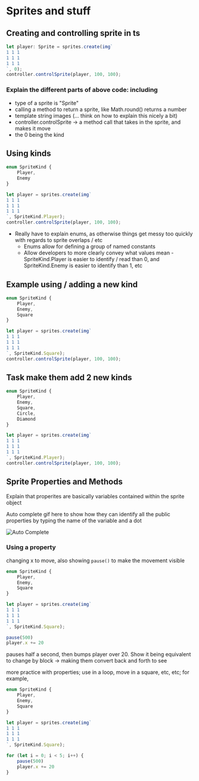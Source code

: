 # Sprites and stuff

## Creating and controlling sprite in ts

```typescript
let player: Sprite = sprites.create(img`
1 1 1
1 1 1
1 1 1
`, 0);
controller.controlSprite(player, 100, 100);
```

### Explain the different parts of above code: including

* type of a sprite is "Sprite"
* calling a method to return a sprite, like Math.round() returns a number
* template string images (... think on how to explain this nicely a bit)
* controller.controlSprite -> a method call that takes in the sprite, and makes it move
* the 0 being the kind

## Using kinds

```typescript
enum SpriteKind {
    Player,
    Enemy
}

let player = sprites.create(img`
1 1 1 
1 1 1 
1 1 1 
`, SpriteKind.Player);
controller.controlSprite(player, 100, 100);
```

* Really have to explain enums, as otherwise things get messy too quickly with regards to sprite overlaps / etc
    * Enums allow for defining a group of named constants
    * Allow developers to more clearly convey what values mean - SpriteKind.Player is easier to identify / read than 0, and SpriteKind.Enemy is easier to identify than 1, etc

## Example using / adding a new kind

```typescript
enum SpriteKind {
    Player,
    Enemy,
    Square
}

let player = sprites.create(img`
1 1 1 
1 1 1 
1 1 1 
`, SpriteKind.Square);
controller.controlSprite(player, 100, 100);
```

## Task make them add 2 new kinds

```typescript
enum SpriteKind {
    Player,
    Enemy,
    Square,
    Circle,
    Diamond
}

let player = sprites.create(img`
1 1 1 
1 1 1 
1 1 1 
`, SpriteKind.Player);
controller.controlSprite(player, 100, 100);
```

## Sprite Properties and Methods

Explain that properites are basically variables contained within the sprite object

Auto complete gif here to show how they can identify all the public properties by typing the name of the variable and a dot

![Auto Complete](/static/courses/csintro2/orientation/auto-complete.gif)

### Using a property

changing x to move, also showing `pause()` to make the movement visible

```typescript
enum SpriteKind {
    Player,
    Enemy,
    Square
}

let player = sprites.create(img`
1 1 1 
1 1 1 
1 1 1 
`, SpriteKind.Square);

pause(500)
player.x += 20
```

pauses half a second, then bumps player over 20. Show it being equivalent to change by block -> making them convert back and forth to see

more practice with properties; use in a loop, move in a square, etc, etc; for example,

```typescript
enum SpriteKind {
    Player,
    Enemy,
    Square
}

let player = sprites.create(img`
1 1 1 
1 1 1 
1 1 1 
`, SpriteKind.Square);

for (let i = 0; i < 5; i++) {
    pause(500)
    player.x += 20
}
```